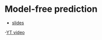 # Model-free prediction

- [slides](http://www0.cs.ucl.ac.uk/staff/d.silver/web/Teaching_files/MC-TD.pdf)

-[YT video](https://www.youtube.com/watch?v=Nd1-UUMVfz4)
